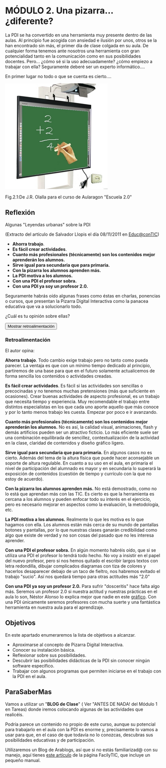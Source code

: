 
# MÓDULO 2. Una pizarra... ¿diferente?

La PDI se ha convertido en una herramienta muy presente dentro de las aulas. Al principio fue acogida con ansiedad e ilusión por unos, otros se la han encontrado sin más, el primer día de clase colgada en su aula. De cualquier forma tenemos ante nosotros una herramienta con gran potencialidad tanto en la comunicación como en sus posibilidades docentes. Pero... ¿cómo sé si la uso adecuadamente? ¿cómo empiezo a trabajar con ella? Seguramente deberé ser un experto informático....

En primer lugar no todo o que se cuenta es cierto....


![](img/capturadanueva.jpg)

Fig.2.1:De J.R. Olalla para el curso de Aularagon "Escuela 2.0"

## Reflexión

Algunas "Leyendas urbanas" sobre la PDI

(Extracto del artículo de Salvador Llopis el día 08/11/2011 en [Educ@conTIC](http://www.educacontic.es/))

- **Ahorra trabajo**.
- **Es fácil crear actividades**.
- **Cuanto más profesionales (técnicamente) son los contenidos mejor aprenderán los alumnos.**
- **Sirve igual para secundaria que para primaria.**
- **Con la pizarra los alumnos aprenden más.**
- **La PDI motiva a los alumnos.**
- **Con una PDI el profesor sobra.**
- **Con una PDI ya soy un profesor 2.0.**

Seguramente habrás oído algunas frases como éstas en charlas, ponencias o cursos, que presentan la Pizarra Digital Interactiva como la panacea educativa que va a solucionarlo todo.

¿Cuál es tu opinión sobre ellas?

<script type="text/javascript">var feedback24_9text = "Mostrar retroalimentación";</script><input class="feedbackbutton" name="toggle-feedback-24_9" onclick="$exe.toggleFeedback(this,true);return false" type="button" value="Mostrar retroalimentación"/>

### Retroalimentación

El autor opina:

**Ahorra trabajo**. Todo cambio exige trabajo pero no tanto como pueda parecer. La ventaja es que con un mínimo tiempo dedicado al principio, partiremos de una base para que en el futuro solamente actualicemos de forma sencilla los contenidos o actividades creadas.

**Es fácil crear actividades**. Es fácil si las actividades son sencillas o precocinadas y no tenemos muchas pretensiones (más que suficiente en ocasiones). Crear buenas actividades de aspecto profesional, es un trabajo que necesita tiempo y experiencia. Muy recomendable el trabajo entre distintos especialistas en los que cada uno aporte aquello que más conoce y por lo tanto menos trabajo les cuesta. Empezar por poco e ir avanzando.

**Cuanto más profesionales (técnicamente) son los contenidos mejor aprenderán los alumnos.** No es así, la calidad visual, animaciones, flash y demás artificios pueden ser un atractivo ficticio. Lo más eficiente suele ser una combinación equilibrada de sencillez, contextualización de la actividad en la clase, claridad de contenidos y diseño gráfico ligero.

**Sirve igual para secundaria que para primaria.** En algunos casos no es cierto. Además del tema de la altura física que puede hacer aconsejable un soporte de altura regulable. En cuanto a su uso en el aula, en primaria el nivel de participación del alumnado es mayor y en secundaria lo superará la exposición de contenidos (cuestión de tiempo y currículo con la que no estoy de acuerdo).

**Con la pizarra los alumnos aprenden más.** No está demostrado, como no lo está que aprendan más con las TIC. Es cierto es que la herramienta es cercana a los alumnos y pueden enfocar todo su interés en el ejercicio, pero es necesario mejorar en aspectos como la evaluación, la metodología, etc.

**La PDI motiva a los alumnos.** Realmente lo que les motiva es lo que hagamos con ella. Los alumnos están más cerca de su mundo de pantallas botones y pantallas, por lo que nuestras clases ganarán credibilidad como algo que existe de verdad y no son cosas del pasado que no les interesa aprender.

**Con una PDI el profesor sobra.** En algún momento habréis oído, que si se utiliza una PDI el profesor lo tendrá todo hecho. No voy a insistir en el papel del nuevo profesor, pero si nos hemos quitado el escribir largos textos con letra redondilla, dibujar complicados diagramas con tiza de colores y hacerlos desaparecer debajo de un taco de fieltro, nos habremos evitado el trabajo "sucio". Así nos quedará tiempo para otras actitudes más "2.0"

**Con una PDI ya soy un profesor 2.0.** Para sufrir "dosceritis" hace falta algo más. Seremos un profesor 2.0 si nuestra actitud y nuestras prácticas en el aula lo son, Néstor Alonso lo explica mejor que nadie en este [gráfico](http://www.flickr.com/photos/nestoralonso/5264656126/). Con una PDI únicamente seremos profesores con mucha suerte y una fantástica herramienta en nuestra aula para el aprendizaje.

## Objetivos

En este apartado enumeraremos la lista de objetivos a alcanzar.

- Aproximarse al concepto de Pizarra Digital Interactiva.
- Conocer su instalación básica.
- Reflexionar sobre sus posibilidades.
- Descubrir las posibilidades didácticas de la PDI sin conocer ningún software específico.
- Trabajar con algunos programas que permiten iniciarse en el trabajo con la PDI en el aula.

## ParaSaberMas

Vamos a utilizar un "**BLOG de Clase**" ( Ver "ANTES DE NADA! del Módulo 1 en Tareas) donde iremos colocando algunas de las actividades que realicéis.

Podría parece un contenido no propio de este curso, aunque su potencial para trabajarlo en el aula con la PDI es enorme y, precisamente lo vamos a usar para que, en el caso de que todavía no lo conozcas, descubras sus posibilidades educativas y de participación.

Utilizaremos un Blog de Arablogs, así que si no estás familiarizad@ con su manejo, aquí tienes [este artículo](http://www.catedu.es/facilytic/2013/10/16/manuales-y-tutoriales-de-arablogs/) de la página FacilyTIC, que incluye un pequeño manual.

